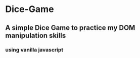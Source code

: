 # Dice-Game
## A simple Dice Game to practice my DOM manipulation skills
### using vanilla javascript
